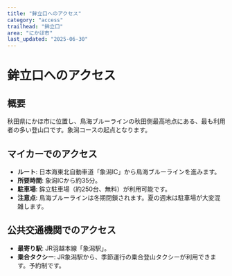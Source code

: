 ```yaml
---
title: "鉾立口へのアクセス"
category: "access"
trailhead: "鉾立口"
area: "にかほ市"
last_updated: "2025-06-30"
---
```


# 鉾立口へのアクセス

## 概要
秋田県にかほ市に位置し、鳥海ブルーラインの秋田側最高地点にある、最も利用者の多い登山口です。象潟コースの起点となります。

## マイカーでのアクセス
- **ルート**: 日本海東北自動車道「象潟IC」から鳥海ブルーラインを進みます。
- **所要時間**: 象潟ICから約35分。
- **駐車場**: 鉾立駐車場（約250台、無料）が利用可能です。
- **注意点**: 鳥海ブルーラインは冬期閉鎖されます。夏の週末は駐車場が大変混雑します。

## 公共交通機関でのアクセス
- **最寄り駅**: JR羽越本線「象潟駅」。
- **乗合タクシー**: JR象潟駅から、季節運行の乗合登山タクシーが利用できます。予約制です。